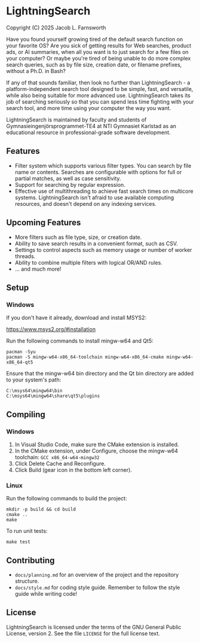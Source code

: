 # LightningSearch

Copyright (C) 2025 Jacob L. Farnsworth

Have you found yourself growing tired of the default search function on your favorite OS? Are you sick of getting results for Web searches, product ads, or AI summaries, when all you want is to just search for a few files on your computer? Or maybe you're tired of being unable to do more complex search queries, such as by file size, creation date, or filename prefixes, without a Ph.D. in Bash?

If any of that sounds familiar, then look no further than LightningSearch - a platform-independent search tool designed to be simple, fast, and versatile, while also being suitable for more advanced use. LightningSearch takes its job of searching seriously so that you can spend less time fighting with your search tool, and more time using your computer the way you want.

LightningSearch is maintained by faculty and students of Gymnasieingenjörsprogrammet-TE4 at NTI Gymnasiet Karlstad as an educational resource in professional-grade software development.

## Features

* Filter system which supports various filter types. You can search by file name or contents. Searches are configurable with options for full or partial matches, as well as case sensitivity.
* Support for searching by regular expression.
* Effective use of multithreading to achieve fast search times on multicore systems. LightningSearch isn't afraid to use available computing resources, and doesn't depend on any indexing services.

## Upcoming Features

* More filters such as file type, size, or creation date.
* Ability to save search results in a convenient format, such as CSV.
* Settings to control aspects such as memory usage or number of worker threads.
* Ability to combine multiple filters with logical OR/AND rules.
* ... and much more!

## Setup

### Windows

If you don't have it already, download and install MSYS2:

https://www.msys2.org/#installation

Run the following commands to install mingw-w64 and Qt5:

```
pacman -Syu
pacman -S mingw-w64-x86_64-toolchain mingw-w64-x86_64-cmake mingw-w64-x86_64-qt5
```

Ensure that the mingw-w64 bin directory and the Qt bin directory are added to your system's path:

```
C:\msys64\mingw64\bin
C:\msys64\mingw64\share\qt5\plugins
```

## Compiling

### Windows

1. In Visual Studio Code, make sure the CMake extension is installed.
2. In the CMake extension, under Configure, choose the mingw-w64 toolchain: `GCC x86_64-w64-mingw32`
3. Click Delete Cache and Reconfigure.
4. Click Build (gear icon in the bottom left corner).

### Linux

Run the following commands to build the project:

```
mkdir -p build && cd build
cmake ..
make
```

To run unit tests:

```
make test
```


## Contributing

* `docs/planning.md` for an overview of the project and the repository structure.
* `docs/style.md` for coding style guide. Remember to follow the style guide while writing code!

## License

LightningSearch is licensed under the terms of the GNU General Public License, version 2. See the file `LICENSE` for the full license text.